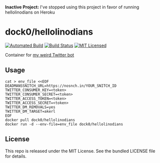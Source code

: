**Inactive Project:** I've stopped using this project in favor of running hellolinodians on Heroku

dock0/hellolinodians
=======

[![Automated Build](https://img.shields.io/docker/build/dock0/hellolinodians.svg)](https://hub.docker.com/r/dock0/hellolinodians/)
[![Build Status](https://img.shields.io/circleci/project/dock0/hellolinodians/master.svg)](https://circleci.com/gh/dock0/hellolinodians)
[![MIT Licensed](http://img.shields.io/badge/license-MIT-green.svg)](https://tldrlegal.com/license/mit-license)

Container for [my weird Twitter bot](https://github.com/akerl/hellolinodians)

## Usage

```
cat > env_file <<EOF
DEADMANSSNITCH_URL=https://nosnch.in/YOUR_SNITCH_ID
TWITTER_CONSUMER_KEY=<token>
TWITTER_CONSUMER_SECRET=<token>
TWITTER_ACCESS_TOKEN=<token>
TWITTER_ACCESS_SECRET=<token>
TWITTER_DM_REMOVALS=yes
TWITTER_DM_TARGET=akerl
EOF
docker pull dock0/hellolinodians
docker run -d --env-file=env_file dock0/hellolinodians
```

## License

This repo is released under the MIT License. See the bundled LICENSE file for details.

